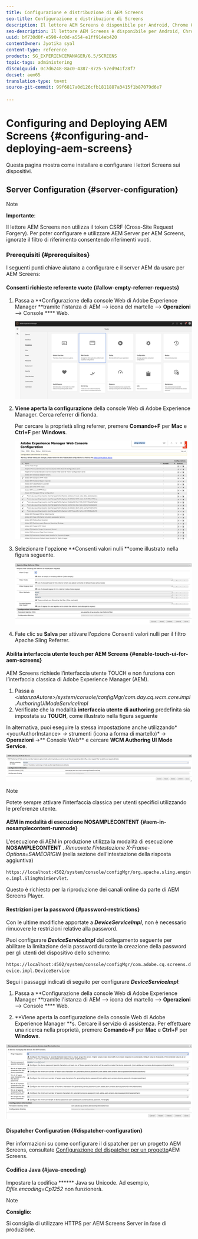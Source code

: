 ```yaml
---
title: Configurazione e distribuzione di AEM Screens
seo-title: Configurazione e distribuzione di Screens
description: Il lettore AEM Screens è disponibile per Android, Chrome OS, iOS e Windows. Questa pagina descrive la configurazione e l’implementazione di AEM Screens e riassume le linee guida per la selezione di h/w per il dispositivo di riproduzione.
seo-description: Il lettore AEM Screens è disponibile per Android, Chrome OS, iOS e Windows. Questa pagina descrive la configurazione e l’implementazione di AEM Screens e riassume le linee guida per la selezione di h/w per il dispositivo di riproduzione.
uuid: bf730d0f-e590-4c0d-a554-e1ff914eb420
contentOwner: Jyotika syal
content-type: reference
products: SG_EXPERIENCEMANAGER/6.5/SCREENS
topic-tags: administering
discoiquuid: 0c7d6248-8ac0-4387-8725-57ed941f28f7
docset: aem65
translation-type: tm+mt
source-git-commit: 99f6817a0d126cfb1811887a3415f1b87079d6e7

---
```



# Configuring and Deploying AEM Screens {#configuring-and-deploying-aem-screens}

Questa pagina mostra come installare e configurare i lettori Screens sui dispositivi.

## Server Configuration {#server-configuration}

>[!NOTE]
>
>**Importante**:
>
>Il lettore AEM Screens non utilizza il token CSRF (Cross-Site Request Forgery). Per poter configurare e utilizzare AEM Server per AEM Screens, ignorate il filtro di riferimento consentendo riferimenti vuoti.

### Prerequisiti {#prerequisites}

I seguenti punti chiave aiutano a configurare e il server AEM da usare per AEM Screens:

#### Consenti richieste referente vuote {#allow-empty-referrer-requests}

1. Passa a **Configurazione della console Web di Adobe Experience Manager **tramite l'istanza di AEM —&gt; icona del martello —&gt; **Operazioni** —&gt; Console **** Web.

   ![screen_shot_2019-07-31at91253am](assets/screen_shot_2019-07-31at91253am.png)

1. **Viene aperta la configurazione** della console Web di Adobe Experience Manager. Cerca referrer di fionda.

   Per cercare la proprietà sling referrer, premere **Comando+F** per **Mac** e **Ctrl+F** per **Windows**.

   ![screen_shot_2019-07-31at91728am](assets/screen_shot_2019-07-31at91728am.png)

1. Selezionare l'opzione **Consenti valori nulli **come illustrato nella figura seguente.

   ![screen_shot_2019-07-31at91807am](assets/screen_shot_2019-07-31at91807am.png)

1. Fate clic su **Salva** per attivare l'opzione Consenti valori nulli per il filtro Apache Sling Referrer.

#### Abilita interfaccia utente touch per AEM Screens {#enable-touch-ui-for-aem-screens}

AEM Screens richiede l’interfaccia utente TOUCH e non funziona con l’interfaccia classica di Adobe Experience Manager (AEM).

1. Passa a *&lt;istanzaAutore&gt;/system/console/configMgr/com.day.cq.wcm.core.impl.AuthoringUIModeServiceImpl*
1. Verificate che la modalità **interfaccia utente di authoring** predefinita sia impostata su **TOUCH**, come illustrato nella figura seguente

In alternativa, puoi eseguire la stessa impostazione anche utilizzando*&lt;yourAuthorInstance&gt; *-&gt;* strumenti (icona a forma di martello)* -&gt; **Operazioni** -&gt;** Console Web** e cercare **WCM Authoring UI Mode Service**.

![screen_shot_2018-12-04at22425pm](assets/screen_shot_2018-12-04at22425pm.png)

>[!NOTE]
>
>Potete sempre attivare l’interfaccia classica per utenti specifici utilizzando le preferenze utente.

#### AEM in modalità di esecuzione NOSAMPLECONTENT {#aem-in-nosamplecontent-runmode}

L’esecuzione di AEM in produzione utilizza la modalità di esecuzione **NOSAMPLECONTENT** . *Rimuovete l’intestazione X-Frame-Options=SAMEORIGIN* (nella sezione dell’intestazione della risposta aggiuntiva)

`https://localhost:4502/system/console/configMgr/org.apache.sling.engine.impl.SlingMainServlet`.

Questo è richiesto per la riproduzione dei canali online da parte di AEM Screens Player.

#### Restrizioni per la password {#password-restrictions}

Con le ultime modifiche apportate a ***DeviceServiceImpl***, non è necessario rimuovere le restrizioni relative alla password.

Puoi configurare ***DeviceServiceImpl*** dal collegamento seguente per abilitare la limitazione della password durante la creazione della password per gli utenti del dispositivo dello schermo:

`https://localhost:4502/system/console/configMgr/com.adobe.cq.screens.device.impl.DeviceService`

Segui i passaggi indicati di seguito per configurare ***DeviceServiceImpl***:

1. Passa a **Configurazione della console Web di Adobe Experience Manager **tramite l'istanza di AEM —&gt; icona del martello —&gt; **Operazioni** —&gt; Console **** Web.

1. **Viene aperta la configurazione della console Web di Adobe Experience Manager **s. Cercare il servizio di assistenza. Per effettuare una ricerca nella proprietà, premere **Comando+F** per **Mac** e **Ctrl+F** per **Windows**.

![screen_shot_2019-07-31at92058am](assets/screen_shot_2019-07-31at92058am.png)

#### Dispatcher Configuration {#dispatcher-configuration}

Per informazioni su come configurare il dispatcher per un progetto AEM Screens, consultate [Configurazione del dispatcher per un progetto](dispatcher-configurations-aem-screens.md)AEM Screens.

#### Codifica Java {#java-encoding}

Impostare la codifica ****** Java su Unicode. Ad esempio, *Dfile.encoding=Cp1252* non funzionerà.

>[!NOTE]
>
>**Consiglio:**
>
>Si consiglia di utilizzare HTTPS per AEM Screens Server in fase di produzione.

